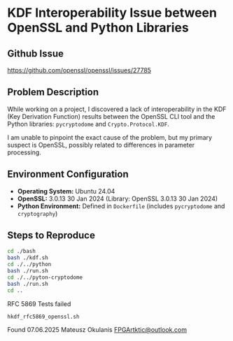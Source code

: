 # KDF Interoperability Issue between OpenSSL and Python Libraries

## Github Issue

https://github.com/openssl/openssl/issues/27785

## Problem Description

While working on a project, I discovered a lack of interoperability in the KDF (Key Derivation Function) results between the OpenSSL CLI tool and the Python libraries: `pycryptodome` and `Crypto.Protocol.KDF`.

I am unable to pinpoint the exact cause of the problem, but my primary suspect is OpenSSL, possibly related to differences in parameter processing.

## Environment Configuration

*   **Operating System:** Ubuntu 24.04
*   **OpenSSL:** 3.0.13 30 Jan 2024 (Library: OpenSSL 3.0.13 30 Jan 2024)
*   **Python Environment:** Defined in `Dockerfile` (includes `pycryptodome` and `cryptography`)

## Steps to Reproduce

```bash
cd ./bash
bash ./kdf.sh
cd ./../python
bash ./run.sh
cd ./../pyton-cryptodome
bash ./run.sh
cd ..
```

RFC 5869 Tests failed
```bash
hkdf_rfc5869_openssl.sh
```

Found 07.06.2025
Mateusz Okulanis
FPGArtktic@outlook.com

